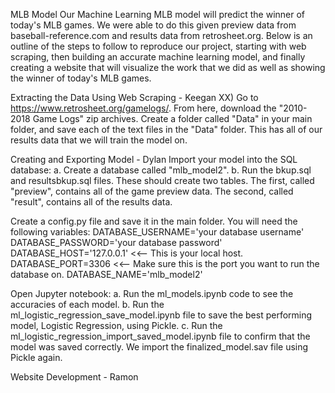 MLB Model
Our Machine Learning MLB model will predict the winner of today's MLB games. We were able to do this given preview data from baseball-reference.com and results data from retrosheet.org. Below is an outline of the steps to follow to reproduce our project, starting with web scraping, then building an accurate machine learning model, and finally creating a website that will visualize the work that we did as well as showing the winner of today's MLB games.

Extracting the Data Using Web Scraping - Keegan
XX) Go to https://www.retrosheet.org/gamelogs/. From here, download the "2010-2018 Game Logs" zip archives. Create a folder called "Data" in your main folder, and save each of the text files in the "Data" folder. This has all of our results data that we will train the model on.

Creating and Exporting Model - Dylan
Import your model into the SQL database: a. Create a database called "mlb_model2". b. Run the bkup.sql and resultsbkup.sql files. These should create two tables. The first, called "preview", contains all of the game preview data. The second, called "result", contains all of the results data.

Create a config.py file and save it in the main folder. You will need the following variables: DATABASE_USERNAME='your database username' DATABASE_PASSWORD='your database password' DATABASE_HOST='127.0.0.1' <<-- This is your local host. DATABASE_PORT=3306 <<-- Make sure this is the port you want to run the database on. DATABASE_NAME='mlb_model2'

Open Jupyter notebook: a. Run the ml_models.ipynb code to see the accuracies of each model. b. Run the ml_logistic_regression_save_model.ipynb file to save the best performing model, Logistic Regression, using Pickle. c. Run the ml_logistic_regression_import_saved_model.ipynb file to confirm that the model was saved correctly. We import the finalized_model.sav file using Pickle again.

Website Development - Ramon
